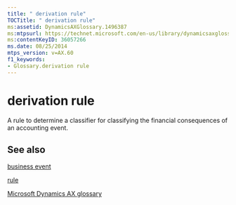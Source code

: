 ```yaml
---
title: " derivation rule"
TOCTitle: " derivation rule"
ms:assetid: DynamicsAXGlossary.1496387
ms:mtpsurl: https://technet.microsoft.com/en-us/library/dynamicsaxglossary.1496387(v=AX.60)
ms:contentKeyID: 36057266
ms.date: 08/25/2014
mtps_version: v=AX.60
f1_keywords:
- Glossary.derivation rule
---
```


# derivation rule

A rule to determine a classifier for classifying the financial consequences of an accounting event.

## See also

[business event](business-event.md)

[rule](rule.md)

[Microsoft Dynamics AX glossary](glossary/microsoft-dynamics-ax-glossary.md)

  



